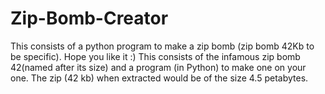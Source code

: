 # Zip-Bomb-Creator
This consists of a python program to make a zip bomb (zip bomb 42Kb to be specific). Hope you like it :)
This consists of the infamous zip bomb 42(named after its size) and a program (in Python) to make one on your one.
The zip (42 kb) when extracted would be of the size 4.5 petabytes.
